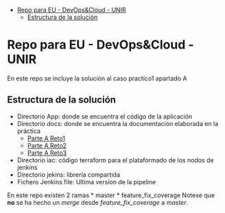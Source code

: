 -   [Repo para EU - DevOps&Cloud -
    UNIR](#repo-para-eu---devopscloud---unir)
    -   [Estructura de la
        solución](#estructura-de-la-solución)

# Repo para EU - DevOps&Cloud - UNIR

En este repo se incluye la solución al caso practico1 apartado A

## Estructura de la solución

-   Directorio App: donde se encuentra el código de la aplicación
-   Directorio docs: donde se encuentra la documentación elaborada en la
    práctica
    -   [Parte A Reto1](docs/Parte_B_Reto1.md)
    -   [Parte A Reto2](docs/Parte_B_Reto2.md)
    -   [Parte A Reto3](docs/Parte_B_Reto3.md)
-   Directorio iac: código terraform para el plataformado de los nodos
    de jenkins
-   Directorio jekins: librería compartida
-   Fichero Jenkins file: Ultima versíon de la pipeline

En este repo existen 2 ramas \* master \* feature_fix_coverage Notese
que **no** se ha hecho un *merge* desde *feature_fix_coverage* a
*master*.
